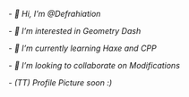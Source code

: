 _- 👋 Hi, I’m @Defrahiation_

_- 👀 I’m interested in Geometry Dash_

_- 🌱 I’m currently learning Haxe and CPP_

_- 💞️ I’m looking to collaborate on Modifications_

_- (⁠T⁠T⁠) Profile Picture soon :)_

<!---
Defrahiation/Defrahiation is a ✨ special ✨ repository because its `README.md` (this file) appears on your GitHub profile.
You can click the Preview link to take a look at your changes.
--->
